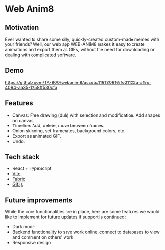 # Web Anim8

## Motivation 
Ever wanted to share some silly, quickly-created custom-made memes with your friends? Well, our web app WEB-ANIM8 makes it easy to create animations and export them as GIFs, without the need for downloading or dealing with complicated software.

## Demo
https://github.com/TA-800/webanim8/assets/116130616/fe21132a-af5c-4094-aa35-1258ff530cfa

## Features
- Canvas: Free drawing (duh) with selection and modification. Add shapes on canvas.
- Timeline: Add, delete, move between frames.
- Onion skinning, set framerates, background colors, etc.
- Export as animated GIF.
- Undo.

## Tech stack
- React + TypeScript
- [Vite](https://vitejs.dev)
- [Fabric](http://jnordberg.github.io/gif.js/)
- [Gif.js](https://github.com/jnordberg/gif.js)

## Future improvements
While the core functionalities are in place, here are some features we would like to implement for future updates if support is continued:

- Dark mode 
- Backend functionality to save work online, connect to databases to view and comment on others' work
- Responsive design
